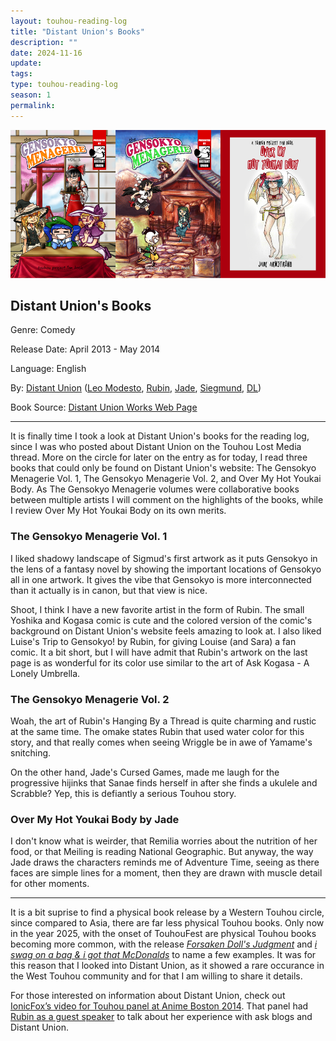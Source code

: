 ```yaml
---
layout: touhou-reading-log
title: "Distant Union's Books"
description: ""
date: 2024-11-16
update: 
tags: 
type: touhou-reading-log
season: 1
permalink:
---
```

![Distant Union's Books.webp](/images/indexes-extras/touhou-reading-log/S1/14/cover.webp)
## Distant Union's Books

Genre: Comedy

Release Date: April 2013 - May 2014

Language: English

By: [Distant Union](https://doublepuma.com/doujin/contact.html) ([Leo Modesto](https://www.udomyon.com/), [Rubin](https://rubindraws.tumblr.com/), [Jade](https://jelajade.com/), [Siegmund](https://x.com/SieggyStardust), [DL](https://dlanon.carrd.co/#))

Book Source: [Distant Union Works Web Page](https://doublepuma.com/doujin/works.html)
- - -
It is finally time I took a look at Distant Union's books for the reading log, since I was who posted about Distant Union on the Touhou Lost Media thread. More on the circle for later on the entry as for today, I read three books that could only be found on Distant Union's website: The Gensokyo Menagerie Vol. 1, The Gensokyo Menagerie Vol. 2, and Over My Hot Youkai Body. As The Gensokyo Menagerie volumes were collaborative books between multiple artists I will comment on the highlights of the books, while I review Over My Hot Youkai Body on its own merits.

### The Gensokyo Menagerie Vol. 1
I liked shadowy landscape of Sigmud's first artwork as it puts Gensokyo in the lens of a fantasy novel by showing the important locations of Gensokyo all in one artwork. It gives the vibe that Gensokyo is more interconnected than it actually is in canon, but that view is nice.

Shoot, I think I have a new favorite artist in the form of Rubin. The small Yoshika and Kogasa comic is cute and the colored version of the comic's background on Distant Union's website feels amazing to look at. I also liked Luise's Trip to Gensokyo! by Rubin, for giving Louise (and Sara) a fan comic. It a bit short, but I will have admit that Rubin's artwork on the last page is as wonderful for its color use similar to the art of Ask Kogasa - A Lonely Umbrella.

### The Gensokyo Menagerie Vol. 2
Woah, the art of Rubin's Hanging By a Thread is quite charming and rustic at the same time. The omake states Rubin that used water color for this story, and that really comes when seeing Wriggle be in awe of Yamame's snitching.

On the other hand, Jade's Cursed Games, made me laugh for the progressive hijinks that Sanae finds herself in after she finds a ukulele and Scrabble? Yep, this is defiantly a serious Touhou story.

### Over My Hot Youkai Body by Jade
I don't know what is weirder, that Remilia worries about the nutrition of her food, or that Meiling is reading National Geographic. But anyway, the way Jade draws the characters reminds me of Adventure Time, seeing as there faces are simple lines for a moment, then they are drawn with muscle detail for other moments.

- - -

It is a bit suprise to find a physical book release by a Western Touhou circle, since compared to Asia, there are far less physical Touhou books. Only now in the year 2025, with the onset of TouhouFest are physical Touhou books becoming more common, with the release [*Forsaken Doll's Judgment*](https://www.etsy.com/listing/1732196110/touhou-fan-comic-forsaken-dolls-judgment)
 and [*i swag on a bag & i got that McDonalds*](https://www.etsy.com/listing/1709883236/touhou-mikosaki-swag-comic-zine-book) to name a few examples. It was for this reason that I looked into Distant Union, as it showed a rare occurance in the West Touhou community and for that I am willing to share it details.
 
For those interested on information about Distant Union, check out [IonicFox’s video for Touhou panel at Anime Boston 2014](https://www.youtube.com/watch?v=6H4OafRY4lk&amp;list=PLYimcvkHGXREKfRiJTls2jU3gRUyg6ctR). That panel had [Rubin as a guest speaker](https://rubindraws.tumblr.com/post/79890558402/ive-been-keeping-this-quiet-for-a-while-sans) to talk about her experience with ask blogs and Distant Union.